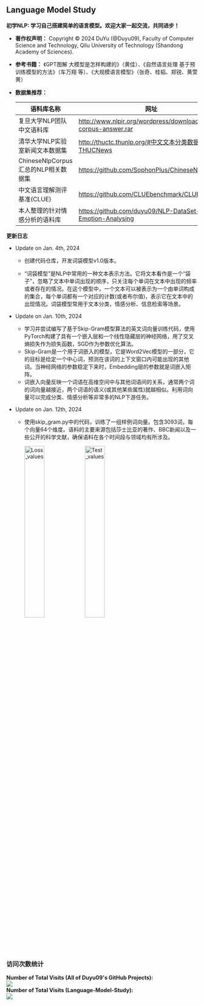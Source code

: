 ## Language Model Study

**初学NLP: 学习自己搭建简单的语言模型。欢迎大家一起交流，共同进步！** 

- **著作权声明：** Copyright © 2024 DuYu (@Duyu09), Faculty of Computer Science and Technology, Qilu University of Technology (Shandong Academy of Sciences). 

- **参考书籍：** 《GPT图解 大模型是怎样构建的》（黄佳）、《自然语言处理 基于预训练模型的方法》（车万翔 等）、《大规模语言模型》（张奇、桂韬、郑锐、黄萱菁）
  
- **数据集推荐：**

  | 语料库名称 | 网址 |
  | ----- | ----- |
  | 复旦大学NLP团队中文语料库 | http://www.nlpir.org/wordpress/download/tc-corpus-answer.rar |
  | 清华大学NLP实验室新闻文本数据集 | http://thuctc.thunlp.org/#中文文本分类数据集THUCNews |
  | ChineseNlpCorpus汇总的NLP相关数据集 | https://github.com/SophonPlus/ChineseNlpCorpus |
  | 中文语言理解测评基准(CLUE) | https://github.com/CLUEbenchmark/CLUE |
  | 本人整理的针对情感分析的语料库 | https://github.com/duyu09/NLP-DataSet-of-Emotion-Analysing |

**更新日志**

- Update on Jan. 4th, 2024
  
  - 创建代码仓库，开发词袋模型v1.0版本。
    
  - “词袋模型”是NLP中常用的一种文本表示方法。它将文本看作是一个“袋子”，忽略了文本中单词出现的顺序，只关注每个单词在文本中出现的频率或者存在的情况。在这个模型中，一个文本可以被表示为一个由单词构成的集合，每个单词都有一个对应的计数(或者布尔值)，表示它在文本中的出现情况。词袋模型常用于文本分类，情感分析、信息检索等场景。
 
- Update on Jan. 10th, 2024

  - 学习并尝试编写了基于Skip-Gram模型算法的英文词向量训练代码，使用PyTorch构建了具有一个嵌入层和一个线性隐藏层的神经网络，用了交叉熵损失作为损失函数，SGD作为参数优化算法。
  - Skip-Gram是一个用于词嵌入的模型，它是Word2Vec模型的一部分，它的目标是给定一个中心词，预测在该词的上下文窗口内可能出现的其他词。当神经网络的参数稳定下来时，Embedding层的参数就是词嵌入矩阵。
  - 词嵌入向量反映一个词语在高维空间中与其他词语间的关系，通常两个词的词向量越接近，两个词语的语义(或其他某些属性)就越相似。利用词向量可以完成分类、情感分析等非常多的NLP下游任务。
 
- Update on Jan. 12th, 2024

  - 使用skip_gram.py中的代码，训练了一组样例词向量。包含3093词，每个向量64个维度。语料的主要来源包括莎士比亚的著作、BBC新闻以及一些公开的科学文献，确保语料在各个时间段与领域均有所涉及。

    <img src="https://github.com/duyu09/Language-Model-Study/assets/92843163/dc4f5cf0-2f17-4b4d-9d8a-8f072a829e11" alt="Loss_values" style="width:34%;" />

    <img src="https://github.com/duyu09/Language-Model-Study/assets/92843163/035d6aa9-a8f0-4ac1-89dd-ac26a4560f4f" alt="Test_values" style="width:34%;" />


### 访问次数统计

<div><b>Number of Total Visits (All of Duyu09's GitHub Projects): </b><br><img src="https://profile-counter.glitch.me/duyu09/count.svg" /></div> 

<div><b>Number of Total Visits (Language-Model-Study): </b><br><img src="https://profile-counter.glitch.me/duyu09-Language-Model-Study/count.svg" /></div> 
